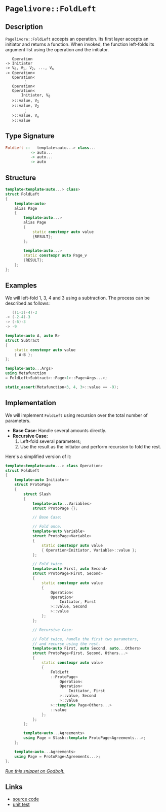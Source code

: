 <!-- Copyright 2024 Feng Mofan
SPDX-License-Identifier: Apache-2.0 -->

# `Pagelivore::FoldLeft`

## Description

`Pagelivore::FoldLeft` accepts an operation.
Its first layer accepts an initiator and returns a function.
When invoked, the function left-folds its argument list using the operation and the initiator.

<pre><code>   Operation
-> Initiator
-> V<sub>0</sub>, V<sub>1</sub>, V<sub>2</sub>, ..., V<sub>n</sub>
-> Operation&lt;
   Operation&lt;
        &vellip;
   Operation&lt;
   Operation&lt;
       Initiator, V<sub>0</sub>
   &gt;::value, V<sub>1</sub>
   &gt;::value, V<sub>2</sub>
        &vellip;
   &gt;::value, V<sub>n</sub>
   &gt;::value</code></pre>

## Type Signature

```Haskell
FoldLeft ::   template<auto...> class...
           -> auto...
           -> auto...
           -> auto
```

## Structure

```C++
template<template<auto...> class>
struct FoldLeft
{
    template<auto>
    alias Page
    {
        template<auto...>
        alias Page
        {
            static constexpr auto value
            {RESULT};
        };
        
        template<auto...>
        static constexpr auto Page_v
        {RESULT};
    };
};
```

## Examples

We will left-fold 1, 3, 4 and 3 using a subtraction.
The process can be described as follows:

```C++
   ((1-3)-4)-3
-> (-2-4)-3
-> (-6)-3
-> -9
```

```C++
template<auto A, auto B>
struct Subtract
{
    static constexpr auto value
    { A-B };
};

template<auto...Args>
using Metafunction 
= FoldLeft<Subtract>::Page<1>::Page<Args...>;

static_assert(Metafunction<3, 4, 3>::value == -9);
```

## Implementation

We will implement `FoldLeft` using recursion over the total number of parameters.

- **Base Case:** Handle several amounts directly.
- **Recursive Case:**
  1. Left-fold several parameters;
  2. Use the result as the initiator and perform recursion to fold the rest.

Here's a simplified version of it:

```C++
template<template<auto...> class Operation>
struct FoldLeft
{
    template<auto Initiator>
    struct ProtoPage
    {
        struct Slash
        {
            template<auto...Variables>
            struct ProtoPage {};

            // Base Case:

            // Fold once.
            template<auto Variable>
            struct ProtoPage<Variable>
            {
                static constexpr auto value
                { Operation<Initiator, Variable>::value };
            };

            // Fold twice.
            template<auto First, auto Second>
            struct ProtoPage<First, Second>
            {
                static constexpr auto value 
                { 
                    Operation<
                    Operation<
                        Initiator, First
                    >::value, Second
                    >::value
                };
            };

            // Recursive Case:

            // Fold twice, handle the first two parameters,
            // and recurse using the rest.
            template<auto First, auto Second, auto...Others>
            struct ProtoPage<First, Second, Others...>
            {
                static constexpr auto value
                {
                    FoldLeft
                    ::ProtoPage<
                        Operation<
                        Operation<
                            Initiator, First
                        >::value, Second
                        >::value
                    >::template Page<Others...>
                    ::value
                };
            };
        };

        template<auto...Agreements>
        using Page = Slash::template ProtoPage<Agreements...>;
    };

    template<auto...Agreements>
    using Page = ProtoPage<Agreements...>;
};
```

[*Run this snippet on Godbolt.*](https://godbolt.org/#z:OYLghAFBqd5QCxAYwPYBMCmBRdBLAF1QCcAaPECAMzwBtMA7AQwFtMQByARg9KtQYEAysib0QXACx8BBAKoBnTAAUAHpwAMvAFYTStJg1DIApACYAQuYukl9ZATwDKjdAGFUtAK4sGIAKxcpK4AMngMmAByPgBGmMQgABxBAA6oCoRODB7evgGp6ZkCYRHRLHEJybaY9o4CQgRMxAQ5Pn6B1bVZDU0EJVGx8UlBCo3NrXkdo739ZRXDAJS2qF7EyOwcBJgsKQZbJgDMbls7e5iHbkxeRAB0d4fYANTIBgoKjwDyKfFMdQwPJg0AEFRsQvA5HgAxTzoEKYKgEQFAkwAdiswMemMeJ12v3ORyuREeAEkGJlfiQARisaDwQRHspiKgiMomMBztTMaj0UCsXzHrSIUJXggkfysdyxeL%2BTizhdCag7jcAGpNPBMGL0BRU3nSvmC%2BmM5moVnsx6SlEAEUOPKlesxAHoHY8LEwlI9LkoQEi7fanVCYY8BOsbr69bK8fLrqhHqriOrNfjsGHpQaGUyWWz8W44wn6Dr7RK0SnC9NHMhngJRphVCliI8FY8AG5iLwc3WFvncz7fYi/LIXUnkohkWNqjX5g7YEAgFveTDmq02kv81HWg62zl%2B53Q2jobEAdzwIZXfIj%2BwJ0aheGIo1IDavQkwaAY6ALnbTRsz7IukJvd8eJ8XzfKdTyLHlO35Mtj0rBhq1retGznNtzS3SDuzAwsvh%2BP4Lkw%2B1sL7XCjnwyCh0cClRz/W9ETQyCJSnGdkMwe8gIEN86Po81GNnVt2y4rklw3fC12XYF8P9AAlZ9VgyJsF09dgfU4/l/V3fcCCPdZ7wQQx0HobEEAXGgaMPGMUiaVhMC2W9SAk509MeYgZNvBcvAyIxDIXZzRlDFSz22XEL0uK9qIAxs2Nfe8FSVD4CCM2931LAgwQhL8TSzX9/wIVjn3Y%2B84oShQlSS%2B1JX81NGnLWD4LrB8iWY0jwKa8V1LhBEWv5Gd0tNbNOr1Qj%2BwEPCKq4wbiLcfrO3I9UR3vMLaI7ATxQeJi%2BNy4CppWnjGtGsqePPBdeouQr4mK%2B5QL2vU1vnTrROEvb7og6UnuUpaAtOSNL1uO4gWAZztkYAhtUu96sXc8JgAZLNuMtQCRRnQ702NY6jj%2BgG2EEc7Q1Ah6lte8St0OqMfpudHMEBrHSohzzeth5Hv2zcnKeBkrcdtITNyBB0ACo%2Bf5gXBYdJFef5x4ABVMFGd4BeF4FRcFxW%2Bbl5FgWJ76YyBaKrysUG0yELwYhSpgHB9Yst2gisX1qxCr12/G0UeIEAFoLEXdcOY9t71ZC0mgWIYAQeTYEaahgBZaymCoLwGAcLJUORA44ba%2BFESOA2jb7U2eNRtwuFWkBc/9wO2eTPGkUtgB9N0lGaCAI8aaPY4mg572kR4DgL5jYcOOHnYATgWG0OCWWhOH8Xg/A4LRSFQThJssawBRWNYF3MA4eFIAhNBHpYAGsAkkG4NEkLgUQODR/A0MwADYb7MRJEn0ThJF4FgJA0DRSCnme544XgFAgC/tvaeI9SBwFgDARAIAVgEBSNccglA0A7DoPESIVlOCqESDfZ2N9JCPGAMgCsUgbhmF4JgfAI48DoD0PwQQIgxDsCkDIQQigVDqFAaQXQQQDx9hSJwHgo9x6Tx3rPTgHxrjwPpKgKgjwsE4LwQQohjwSFmEeBADwKD6D1nXlwBYvAQFaCWBAJAyCUioLIBQCAZiLEgGAFIMwfA6A2UARAGIoiYjhCaAATwEbwTxzBiDeI%2BDEbQz4QGb2QZjAgHwGC0F8ZwrAMQvDAEuLQWggDuC8CwCwQwwBxCJJvOEvA8lMkzxrDJLYfjyCCBqKI2geAYh9iCR4LAoiUp4Hflk0g8liAxHSJgS02w8kNKMDvJYVADCB2VHgTAB5sJT03nQ4QohxDMOWWwtQojuH6DySgaw1h9CNMAZAJYqAUh/Eyc7UYIFLSmEXpYMwv9enxiwCciASw7DFOcBAVwEw/BBFCOEAY5QhgFAyH8f5eg0gQqyLMQYCQRg1G%2BQwHo4xPBtD0F8uO9Qxh9GBXMMFtg8VQpGHi%2BFoLEWfJXusCQQiOAT2/qIv%2BcjsG4PwYQ4hR81EQFwIQEg5ozAb30VvcZSwjJMCwAkD5pAD6SAODcfuBwUSSBPmYSQN9P7%2BBvv3Z%2BHBX6kHfhvG4N8uA30SP3ZIN9/Cn38Eqm%2BTLOF/wAUA0VoDjFQJMTAyRCCrE2O0egtgnAmgsCbCiZ2TBngGE8lwfuNwuDH3IZQkg1DaGyAYWs6QGylBbM4boRxvCmD8KyfSxlP9eB/wkXA64QZZEhrDRGqNeSVFxoTRodRmjzHaMFQcMwIrDFgK9f6%2BIiDrGoC0UMet4aXh5NjVwL%2BNBaAuMoO4zhASfHVPXUEkJYSHDVKiUDWJ8TRFJJSWkjJ1SckjI2DPfAzk46lNERU5A1wNib3CFsMenCGlNJ8a0m9Bj4xdM3r0/pSghm5KMKM0A7q%2BBTIUDMuZCzqnLIzUwrNshNkcJnvm3ZYz7lWEsEcmI7yzkXKyFcm5vcCPWCeRWl51CpbwE%2BcinFfhfmvlJcEV8FL5jgqKNkDFeR%2BN/F40S7Ffw0UtCEwCzoKKpNicRcS3oXHpjNEU3S5YqxaV6L1WW5lnAGzEFDeGyNM6Y2tuPuovlI4e16IMWK0gEqpWUHpQao1caT4ojtSic%2Bkh1V4KCOWsR/9bCuoHR6%2BAXrYFSNHcO4ggaNghsUSwBQTYKxNljTcM4owk38teWm%2Bhqz0MsPkDm7DOgQCt0LcWwRemRFOvET66RdbjMpbSxlrLOX6QaPHV2%2BIPaDj9vGeA0xfWLFxfG9o2cyAUgpErpl/ulduvVza1m5xZ0V0eK8UEzdO3gmhPCfu8d0Sj0JNvZgZJqSxAXu6VeqDAHSB3uKY%2Bzhz7X3VI/XU79jTmneP/e0oD1TQMDIgyMyGI3JlsgQ7M%2BZ3xFm8FQ8ViQGHWHle2VVvDxgDlEZ/aR2e5GqycAdDc/ZDyLB0dngxt5zG5NsZcJxmTeggWlARdCwokKmcibhQStnSKui4pU1zunknyW88pViklwu1P4tZxL3TCgaVMNLQ13%2Bhnkv4NS%2Bl5sXW8SjGs8mnRQr7NuqMeKzAkqhgyq/e5kAZg40HAOP4K%2Bp9P6O5ROax1avQuAOAY5uV/hFX%2BESLffukh%2B7n2VVwVuX6Diq4rZwBz7r6VkK9wn0LEWli9IyM4SQQA%3D)

## Links

- [source code](../../../../conceptrodon/pagelivore/fold_left.hpp)
- [unit test](../../../../tests/unit/metafunctions/pagelivore/fold_left.test.hpp)
